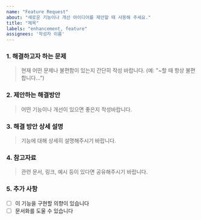 ```yaml
---
name: "Feature Request"
about: "새로운 기능이나 개선 아이디어를 제안할 때 사용해 주세요."
title: "제목"
labels: "enhancement, feature"
assignees: '작성자 이름'
---
```


### 1. 해결하고자 하는 문제

> 현재 어떤 문제나 불편함이 있는지 간단히 작성 바랍니다. (예: "~할 때 항상 불편합니다...")

### 2. 제안하는 해결방안

> 어떤 기능이나 개선이 있으면 좋은지 작성바랍니다.

### 3. 해결 방안 상세 설명

> 기능에 대해 상세히 설명해주시기 바랍니다.

### 4. 참고자료

> 관련 문서, 링크, 예시 등이 있다면 공유해주시기 바랍니다.

### 5. 추가 사항
- [ ] 이 기능을 구현할 의향이 있습니다
- [ ] 문서화를 도울 수 있습니다
